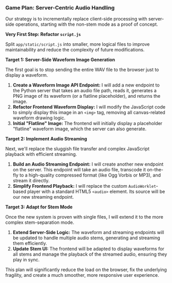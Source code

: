 ### Game Plan: Server-Centric Audio Handling

Our strategy is to incrementally replace client-side processing with server-side operations, starting with the non-stem mode as a proof of concept.

**Very First Step: Refactor `script.js`**

Split `app/static/script.js` into smaller, more logical files to improve maintainability and reduce the complexity of future modifications.

**Target 1: Server-Side Waveform Image Generation**

The first goal is to stop sending the entire WAV file to the browser just to display a waveform.

1.  **Create a Waveform Image API Endpoint:** I will add a new endpoint to the Python server that takes an audio file path, reads it, generates a PNG image of its waveform (or a flatline placeholder), and returns the image.
2.  **Refactor Frontend Waveform Display:** I will modify the JavaScript code to simply display this image in an `<img>` tag, removing all canvas-related waveform drawing logic.
3.  **Initial "Flatline" Image:** The frontend will initially display a placeholder "flatline" waveform image, which the server can also generate.

**Target 2: Implement Audio Streaming**

Next, we'll replace the sluggish file transfer and complex JavaScript playback with efficient streaming.

1.  **Build an Audio Streaming Endpoint:** I will create another new endpoint on the server. This endpoint will take an audio file, transcode it on-the-fly to a high-quality compressed format (like Ogg Vorbis or MP3), and stream it directly.
2.  **Simplify Frontend Playback:** I will replace the custom `AudioWorklet`-based player with a standard HTML5 `<audio>` element. Its source will be our new streaming endpoint.

**Target 3: Adapt for Stem Mode**

Once the new system is proven with single files, I will extend it to the more complex stem-separation mode.

1.  **Extend Server-Side Logic:** The waveform and streaming endpoints will be updated to handle multiple audio stems, generating and streaming them efficiently.
2.  **Update Stem UI:** The frontend will be adapted to display waveforms for all stems and manage the playback of the streamed audio, ensuring they play in sync.

This plan will significantly reduce the load on the browser, fix the underlying fragility, and create a much smoother, more responsive user experience.